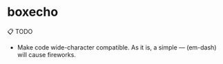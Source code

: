 # boxecho

:clipboard: TODO
* Make code wide-character compatible. As it is, a simple — (em-dash) will cause fireworks.
